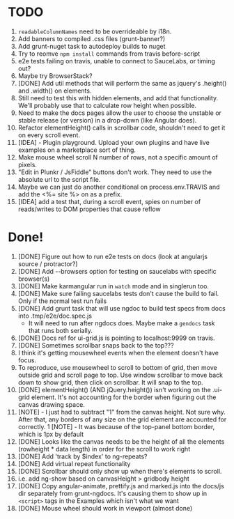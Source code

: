 # TODO

1. `readableColumnNames` need to be overrideable by i18n.
1. Add banners to compiled .css files (grunt-banner?)
1. Add grunt-nuget task to autodeploy builds to nuget
1. Try to reomve `npm install` commands from travis before-script
1. e2e tests failing on travis, unable to connect to SauceLabs, or timing out?
  1. Maybe try BrowserStack?
1. [DONE] Add util methods that will perform the same as jquery's .height() and .width() on elements.
  1. Still need to test this with hidden elements, and add that functionality. We'll probably use that to calculate row height when possible.
1. Need to make the docs pages allow the user to choose the unstable or stable release (or version) in a drop-down (like Angular does).
1. Refactor elementHeight() calls in scrollbar code, shouldn't need to get it on every scroll event.
1. [IDEA] - Plugin playground. Upload your own plugins and have live examples on a marketplace sort of thing.
1. Make mouse wheel scroll N number of rows, not a specific amount of pixels.
1. "Edit in Plunkr / JsFiddle" buttons don't work. They need to use the absolute url to the script file.
  1. Maybe we can just do another conditional on process.env.TRAVIS and add the <%= site %> on as a prefix.
1. [IDEA] add a test that, during a scroll event, spies on number of reads/writes to DOM properties that cause reflow
  

# Done!

1. [DONE] Figure out how to run e2e tests on docs (look at angularjs source / protractor?)
1. [DONE] Add --browsers option for testing on saucelabs with specific browser(s)
1. [DONE] Make karmangular run in `watch` mode and in singlerun too.
1. [DONE] Make sure failing saucelabs tests don't cause the build to fail. Only if the normal test run fails
1. [DONE] Add grunt task that will use ngdoc to build test specs from docs into .tmp/e2e/doc.spec.js
   - It will need to run after ngdocs does. Maybe make a `gendocs` task that runs both serially.
1. [DONE] Docs ref for ui-grid.js is pointing to localhost:9999 on travis.
1. [DONE] Sometimes scrollbar snaps back to the top???
  1. I think it's getting mousewheel events when the element doesn't have focus.
  1. To reproduce, use mousewheel to scroll to bottom of grid, then move outside grid and scroll page to top. Use window scrollbar to move back down to show grid, then click on scrollbar. It will snap to the top.
1. [DONE] elementHeight() (AND jQuery.height()) isn't working on the .ui-grid element. It's not accounting for the border when figuring out the canvas drawing space.
  1. [NOTE] - I just had to subtract "1" from the canvas height. Not sure why. After that, any borders of any size on the grid element are accounted for correctly.
   1 [NOTE] - It was because of the top-panel bottom border, which is 1px by default
1. [DONE] Looks like the canvas needs to be the height of all the elements (rowheight * data length) in order for the scroll to work right
1. [DONE] Add 'track by $index' to ng-repeats?
1. [DONE] Add virtual repeat functionality
1. [DONE] Scrollbar should only show up when there's elements to scroll.
  1. i.e. add ng-show based on canvasHeight > gridbody height
1. [DONE] Copy angular-animate, prettify.js and marked.js into the docs/js dir separately from grunt-ngdocs. It's causing them to show up in `<script>` tags in the Examples which isn't what we want  
1. [DONE] Mouse wheel should work in viewport (almost done)